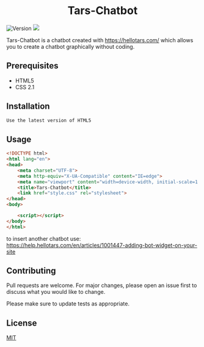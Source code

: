 <h1 align="center">Tars-Chatbot</h1>
<p>
  <img alt="Version" src="https://img.shields.io/badge/HTML5-E34F26?style=for-the-badge&logo=html5&logoColor=white" />
  <img src="https://img.shields.io/badge/CSS-239120?&style=for-the-badge&logo=css3&logoColor=white" />
  </a>
</p>

Tars-Chatbot is a chatbot created with https://hellotars.com/ which allows you to create a chatbot graphically without coding.

## Prerequisites

- HTML5
- CSS 2.1

## Installation

```bash
Use the latest version of HTML5
```

## Usage

```html
<!DOCTYPE html>
<html lang="en">
<head>
    <meta charset="UTF-8">
    <meta http-equiv="X-UA-Compatible" content="IE=edge">
    <meta name="viewport" content="width=device-width, initial-scale=1.0">
    <title>Tars-Chatbot</title>
    <link href="style.css" rel="stylesheet">
</head>
<body>

    <script></script>
</body>
</html>
```
to insert another chatbot use: https://help.hellotars.com/en/articles/1001447-adding-bot-widget-on-your-site

## Contributing
Pull requests are welcome. For major changes, please open an issue first to discuss what you would like to change.

Please make sure to update tests as appropriate.

## License
[MIT](https://choosealicense.com/licenses/mit/)
